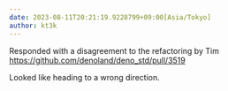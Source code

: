```yaml
---
date: 2023-08-11T20:21:19.9228799+09:00[Asia/Tokyo]
author: kt3k
---
```

Responded with a disagreement to the refactoring by Tim https://github.com/denoland/deno_std/pull/3519

Looked like heading to a wrong direction.
